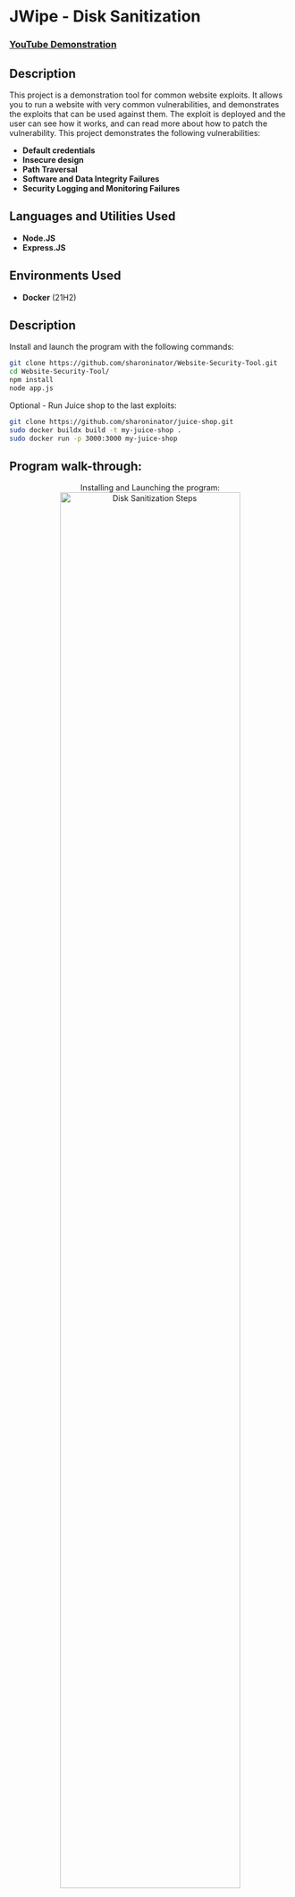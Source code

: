 <h1>JWipe - Disk Sanitization</h1>

 ### [YouTube Demonstration](https://youtu.be/7eJexJVCqJo)

<h2>Description</h2>
This project is a demonstration tool for common website exploits. It allows you to run a website with very common vulnerabilities, and demonstrates the exploits that can be used against them. The exploit is deployed and the user can see how it works, and can read more about how to patch the vulnerability. This project demonstrates the following vulnerabilities:

 - <b>Default credentials</b>
 - <b>Insecure design</b>
 - <b>Path Traversal</b>
 - <b>Software and Data Integrity Failures</b>
 - <b>Security Logging and Monitoring Failures</b>


<h2>Languages and Utilities Used</h2>

- <b>Node.JS</b> 
- <b>Express.JS</b>

<h2>Environments Used </h2>

- <b>Docker</b> (21H2)


<h2>Description</h2>
Install and launch the program with the following commands:

```bash
git clone https://github.com/sharoninator/Website-Security-Tool.git
cd Website-Security-Tool/
npm install
node app.js
```

Optional - Run Juice shop to the last exploits:

```bash
git clone https://github.com/sharoninator/juice-shop.git
sudo docker buildx build -t my-juice-shop .
sudo docker run -p 3000:3000 my-juice-shop
```

<h2>Program walk-through:</h2>

<p align="center">
Installing and Launching the program: <br/>
<img src="https://github.com/user-attachments/assets/2a97c1c7-fef6-419f-984e-a8842c3d4750" height="80%" width="80%" alt="Disk Sanitization Steps"/>
<br />
<br />
Running the default credentials exploit:  <br/>
<img src="https://github.com/user-attachments/assets/cd1aa5d2-ef99-4ba1-bc16-20f2f8e13d0e" height="80%" width="80%" alt="Disk Sanitization Steps"/>
<br />

<br />
Running the path traversal exploit: <br/>
<img src="https://github.com/user-attachments/assets/17247d69-0cd3-4e72-b9c2-15b41ce5d7d1" height="80%" width="80%" alt="Disk Sanitization Steps"/>
<br />
<br />
Running the insecure design exploit:  <br/>
<img src="https://github.com/user-attachments/assets/8b3e2595-958d-4f42-87de-b4a85abf19a3" height="80%" width="80%" alt="Disk Sanitization Steps"/>
<br />
<br />
Wait for process to complete (may take some time):  <br/>
<img src="https://i.imgur.com/JL945Ga.png" height="80%" width="80%" alt="Disk Sanitization Steps"/>
<br />
<br />
Sanitization complete:  <br/>
<img src="https://i.imgur.com/K71yaM2.png" height="80%" width="80%" alt="Disk Sanitization Steps"/>
<br />
<br />
Observe the wiped disk:  <br/>
<img src="https://i.imgur.com/AeZkvFQ.png" height="80%" width="80%" alt="Disk Sanitization Steps"/>
</p>

<!--
 ```diff
- text in red
+ text in green
! text in orange
# text in gray
@@ text in purple (and bold)@@
```
--!>
